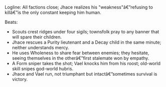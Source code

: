﻿---
series: 2
novella: 1
file: S2N1_CH10
type: chapter
pov: Jhace
setting: Ravine crossing - four banners in sight
word_target_min: 1201
word_target_max: 2299
status: outline
---
Logline: All factions close; Jhace realizes his "weakness"â€”refusing to killâ€”is the only constant keeping him human.

Beats:
- Scouts crest ridges under four sigils; townsfolk pray to any banner that will spare their children.
- Jhace rescues a Purity lieutenant and a Decay child in the same minute; neither understands mercy.
- He uses Wholeness to share fear between enemies; they hesitate, seeing themselves in the otherâ€”first stalemate won by empathy.
- A Form sniper takes the shot; Vael knocks him from his roost; old-world skill snipes god-world hubris.
- Jhace and Vael run, not triumphant but intactâ€”sometimes survival is victory.